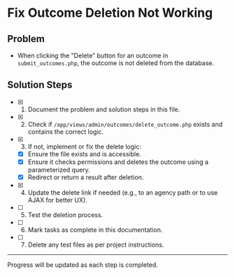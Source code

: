 # Fix Outcome Deletion Not Working

## Problem

- When clicking the "Delete" button for an outcome in `submit_outcomes.php`, the outcome is not deleted from the database.

## Solution Steps

- [x] 1. Document the problem and solution steps in this file.
- [x] 2. Check if `/app/views/admin/outcomes/delete_outcome.php` exists and contains the correct logic.
- [x] 3. If not, implement or fix the delete logic:
  - [x] Ensure the file exists and is accessible.
  - [x] Ensure it checks permissions and deletes the outcome using a parameterized query.
  - [x] Redirect or return a result after deletion.
- [x] 4. Update the delete link if needed (e.g., to an agency path or to use AJAX for better UX).
- [ ] 5. Test the deletion process.
- [ ] 6. Mark tasks as complete in this documentation.
- [ ] 7. Delete any test files as per project instructions.

---

Progress will be updated as each step is completed.
